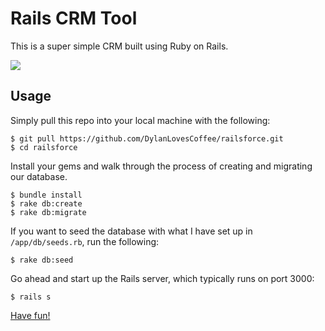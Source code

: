 # Rails CRM Tool
This is a super simple CRM built using Ruby on Rails.

<img src="app/assets/images/railsforce.gif">

## Usage
Simply pull this repo into your local machine with the following:
```
$ git pull https://github.com/DylanLovesCoffee/railsforce.git
$ cd railsforce
```

Install your gems and walk through the process of creating and migrating our database.
```
$ bundle install
$ rake db:create
$ rake db:migrate
```

If you want to seed the database with what I have set up in `/app/db/seeds.rb`, run the following:
```
$ rake db:seed
```

Go ahead and start up the Rails server, which typically runs on port 3000:
```
$ rails s
```

[Have fun!](http://localhost:3000/)
